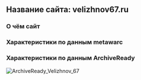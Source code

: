 ## Название сайта: velizhnov67.ru

### О чём сайт

### Характеристики по данным metawarc

### Характеристики по данным ArchiveReady

![ArchiveReady_Velizhnov_67](https://github.com/DukeNukem4ever/DemoGit/assets/31654733/d2eabc9b-dd6b-4d82-a415-9bc8e53b6109)
